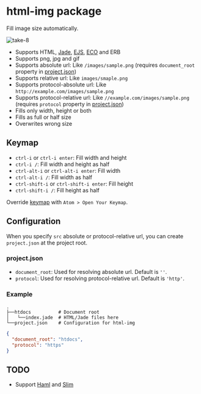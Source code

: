 # html-img package

Fill image size automatically.

![take-8](https://cloud.githubusercontent.com/assets/514164/3386329/338f2752-fc73-11e3-9aac-4a9f7b0e4312.gif)

* Supports HTML, [Jade](http://jade-lang.com/), [EJS](http://embeddedjs.com/), [ECO](https://github.com/sstephenson/eco) and ERB
* Supports png, jpg and gif
* Supports absolute url: Like `/images/sample.png` (requires `document_root` property in [project.json](#projectjson))
* Supports relative url: Like `images/smaple.png`
* Supports protocol-absolute url: Like `http://example.com/images/sample.png`
* Supports protocol-relative url: Like `//example.com/images/sample.png` (requires `protocol` property in [project.json](#projectjson))
* Fills only width, height or both
* Fills as full or half size
* Overwrites wrong size

## Keymap

* `ctrl-i` or `ctrl-i enter`: Fill width and height
* `ctrl-i /`: Fill width and height as half
* `ctrl-alt-i` or `ctrl-alt-i enter`: Fill width
* `ctrl-alt-i /`: Fill width as half
* `ctrl-shift-i` or `ctrl-shift-i enter`: Fill height
* `ctrl-shift-i /`: Fill height as half

Override [keymap](https://github.com/minodisk/html-img/blob/master/keymaps/html-img.cson) with `Atom > Open Your Keymap`.

## Configuration

When you specify `src` absolute or protocol-relative url, you can create `project.json` at the project root.

### project.json

* `document_root`: Used for resolving absolute url. Default is `''`.
* `protocol`: Used for resolving protocol-relative url. Default is `'http'`.

### Example

```
.
├──htdocs          # Document root
│   └──index.jade  # HTML/Jade files here
└──project.json    # Configuration for html-img
```

```json
{
  "document_root": "htdocs",
  "protocol": "https"
}
```

## TODO

* Support [Haml](http://haml.info/) and [Slim](http://slim-lang.com/)
